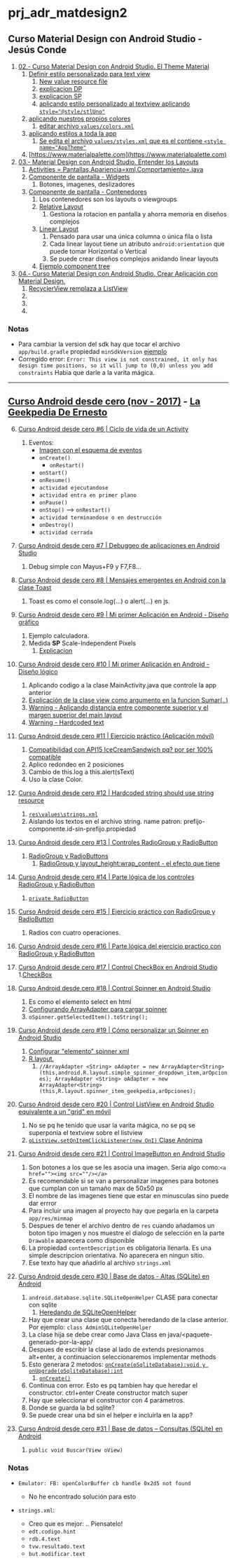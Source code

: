 # prj_adr_matdesign2

## Curso Material Design con Android Studio - Jesús Conde

1. [02.- Curso Material Design con Android Studio. El Theme Material](https://youtu.be/MSL1HZaY0GU)
    1. [Definir estilo personalizado para text view](https://youtu.be/MSL1HZaY0GU?t=206)
        1. [New value resource file](https://youtu.be/MSL1HZaY0GU?t=225)
        2. [explicacion DP](https://youtu.be/MSL1HZaY0GU?t=270)
        3. [explicacion SP](https://youtu.be/MSL1HZaY0GU?t=280)
        4. [aplicando estilo personalizado al textview aplicando `style="@style/stlUno"`](https://youtu.be/MSL1HZaY0GU?t=308)
    2. [aplicando nuestros propios colores](https://youtu.be/MSL1HZaY0GU?t=400)
        1. [editar archivo `values/colors.xml`](https://youtu.be/MSL1HZaY0GU?t=413)
    3. [aplicando estilos a toda la app](https://youtu.be/MSL1HZaY0GU?t=435)
        1. [Se edita el archivo `values/styles.xml` que es el contiene `<style name="AppTheme"`](https://youtu.be/MSL1HZaY0GU?t=463)
    4. [https://www.materialpalette.com](https://www.materialpalette.com)
2. [03.- Material Design con Android Studio. Entender los Layouts](https://www.youtube.com/watch?v=PLBPxB8DBRI)
    1. [Activities = Pantallas,Apariencia=xml,Comportamiento=.java](https://youtu.be/PLBPxB8DBRI?t=27)
    2. [Componente de pantalla - Widgets](https://youtu.be/PLBPxB8DBRI?t=57)
        1. Botones, imagenes, deslizadores
    3. [Componente de pantalla - Contenedores](https://youtu.be/PLBPxB8DBRI?t=71)
        1. Los contenedores son los layouts o viewgroups
        2. [Relative Layout](https://youtu.be/PLBPxB8DBRI?t=116)
            1. Gestiona la rotacion en pantalla y ahorra memoria en diseños complejos
        3. [Linear Layout](https://youtu.be/PLBPxB8DBRI?t=212)
            1. Pensado para usar una única columna o única fila o lista
            2. Cada linear layout tiene un atributo `android:orientation` que puede tomar Horizontal o Vertical
            3. Se puede crear diseños complejos anidando linear layouts
        4. [Ejemplo component tree](https://youtu.be/PLBPxB8DBRI?t=249)
3. [04.- Curso Material Design con Android Studio. Crear Aplicación con Material Design.](https://www.youtube.com/watch?v=npph-aRU30U)
    1. [RecyclerView remplaza a ListView](https://youtu.be/npph-aRU30U?t=74)
    2. []()
    2. []()
    2. []()
    
### Notas
- Para cambiar la version del sdk hay que tocar el archivo `app/build.gradle` propiedad `minSdkVersion`
  [ejemplo](https://github.com/eacevedof/prj_adr_matdesign2/commit/bb0ffb41697834e541047005d17b261c0d5e8a4f)
- Corregido error:
  `Error: This view is not constrained, it only has design time positions, so it will jump to (0,0) unless you add constraints`
  Habia que darle a la varita mágica.
  
<hr/>  
  
## [Curso Android desde cero (nov - 2017)](https://www.youtube.com/watch?v=tyx05coXixw&list=PLyvsggKtwbLX06iMtXnRGX5lyjiiMaT2y) - [La Geekpedia De Ernesto](https://www.youtube.com/user/neto376/videos?flow=grid&view=0&sort=dd)

6. [Curso Android desde cero #6 | Ciclo de vida de un Activity](https://youtu.be/poipVVd2jzU?list=PLyvsggKtwbLX06iMtXnRGX5lyjiiMaT2y&t=2)
    1. Eventos:
        - [Imagen con el esquema de eventos](https://youtu.be/poipVVd2jzU?list=PLyvsggKtwbLX06iMtXnRGX5lyjiiMaT2y&t=34)
        - `onCreate()`
            - `onRestart()`
        - `onStart()`
        - `onResume()`
        - `actividad ejecutandose`
        - `actividad entra en primer plano`
        - `onPause()`
        - `onStop()` --> `onRestart()`
        - `actividad terminandose o en destrucción`
        - `onDestroy()`
        - `actividad cerrada`
7. [Curso Android desde cero #7 | Debuggeo de aplicaciones en Android Studio](https://www.youtube.com/watch?v=k9rOy-qH_rY&list=PLyvsggKtwbLX06iMtXnRGX5lyjiiMaT2y&index=8)
    1. Debug simple con Mayus+F9 y F7,F8...

8. [Curso Android desde cero #8 | Mensajes emergentes en Android con la clase Toast](https://www.youtube.com/watch?v=ZeBlrtQAmN0&list=PLyvsggKtwbLX06iMtXnRGX5lyjiiMaT2y&index=9)
    1. Toast es como el console.log(...) o alert(...) en js.
    
9. [Curso Android desde cero #9 | Mi primer Aplicación en Android - Diseño gráfico](https://www.youtube.com/watch?v=gH7aV28H1Os&index=10&list=PLyvsggKtwbLX06iMtXnRGX5lyjiiMaT2y)
    1. Ejemplo calculadora.
    2. Medida **SP** Scale-Independent Pixels
        1. [Explicacion](http://jonsegador.com/2012/09/diferentes-unidades-de-medida-disponibles-en-android-dp-sp-pt-px-mm-in/)
        
10. [Curso Android desde cero #10 | Mi primer Aplicación en Android - Diseño lógico](https://www.youtube.com/watch?v=v1zbFY4Kmtk&index=11&list=PLyvsggKtwbLX06iMtXnRGX5lyjiiMaT2y)        
    1. Aplicando codigo a la clase MainActivity.java que controle la app anterior
    2. [Explicación de la clase view como argumento en la funcion Sumar(..)](https://youtu.be/v1zbFY4Kmtk?list=PLyvsggKtwbLX06iMtXnRGX5lyjiiMaT2y&t=966)
    3. [Warning - Aplicando distancia entre componente superior y el margen superior del main layout](https://youtu.be/v1zbFY4Kmtk?list=PLyvsggKtwbLX06iMtXnRGX5lyjiiMaT2y&t=1501)
    4. [Warning - Hardcoded text](https://youtu.be/v1zbFY4Kmtk?list=PLyvsggKtwbLX06iMtXnRGX5lyjiiMaT2y&t=1562)

11. [Curso Android desde cero #11 | Ejercicio práctico (Aplicación móvil)](https://www.youtube.com/watch?v=Ml9hPWd2SCM&index=12&list=PLyvsggKtwbLX06iMtXnRGX5lyjiiMaT2y)    
    1. [Compatibilidad con API15 IceCreamSandwich pq? por ser 100% compatible](https://youtu.be/Ml9hPWd2SCM?list=PLyvsggKtwbLX06iMtXnRGX5lyjiiMaT2y&t=142)
    2. Aplico redondeo en 2 posiciones
    3. Cambio de this.log a this.alert(sText)
    4. Uso la clase Color.<CONSTANTE>
    
12. [Curso Android desde cero #12 | Hardcoded string should use string resource](https://www.youtube.com/watch?v=HTc0owuahqg&list=PLyvsggKtwbLX06iMtXnRGX5lyjiiMaT2y&index=13)    
    1. [`res\values\strings.xml`](https://youtu.be/HTc0owuahqg?list=PLyvsggKtwbLX06iMtXnRGX5lyjiiMaT2y&t=124)
    2. Aislando los textos en el archivo string. name patron: prefijo-componente.id-sin-prefijo.propiedad
    
13. [Curso Android desde cero #13 | Controles RadioGroup y RadioButton](https://www.youtube.com/watch?v=mKkOZ5Z5mtY)    
    1. [RadioGroup y RadioButtons](https://youtu.be/mKkOZ5Z5mtY?t=183)
        1. [RadioGroup y layout_height:wrap_content - el efecto que tiene](https://youtu.be/mKkOZ5Z5mtY?t=282)

14. [Curso Android desde cero #14 | Parte lógica de los controles RadioGroup y RadioButton](https://www.youtube.com/watch?v=aI5FCr85fOc)
    1. [`private RadioButton`](https://youtu.be/aI5FCr85fOc?t=178)

15. [Curso Android desde cero #15 | Ejercicio práctico con RadioGroup y RadioButton](https://www.youtube.com/watch?v=YzwDpid3nVY)
    1. Radios con cuatro operaciones.
    
16. [Curso Android desde cero #16 | Parte lógica del ejercicio practico con RadioGroup y RadioButton](https://www.youtube.com/watch?v=67PmTreN0KI&t=5s)

17. [Curso Android desde cero #17 | Control CheckBox en Android Studio](https://www.youtube.com/watch?v=3Sx92S6Vs98&t=2s)
    1.[CheckBox](https://youtu.be/3Sx92S6Vs98?t=125)

18. [Curso Android desde cero #18 | Control Spinner en Android Studio](https://www.youtube.com/watch?v=dp_ruQOP1sU&t=4s)
    1. Es como el elemento select en html
    2. [Configurando ArrayAdapter para cargar spinner](https://youtu.be/dp_ruQOP1sU?t=845)
    3. `oSpinner.getSelectedItem().toString();`

19. [Curso Android desde cero #19 | Cómo personalizar un Spinner en Android Studio](https://www.youtube.com/watch?v=rCT7EDJ3em4)
    1. [Configurar "elemento" spinner xml](https://youtu.be/rCT7EDJ3em4?t=178)
    2. [R.layout.<nombre-archivo-xml>](https://youtu.be/rCT7EDJ3em4?t=555)
        1. `//ArrayAdapter <String> oAdapter = new ArrayAdapter<String>(this,android.R.layout.simple_spinner_dropdown_item,arOpciones);
            ArrayAdapter <String> oAdapter = new ArrayAdapter<String>(this,R.layout.spinner_item_geekpedia,arOpciones);`

20. [Curso Android desde cero #20 | Control ListView en Android Studio equivalente a un "grid" en móvil](https://www.youtube.com/watch?v=0Aoz5F_pkkg)
    1. No se pq he tenido que usar la varita mágica, no se pq se superponia el textview sobre el listview
    2. [`oListView.setOnItemClickListener(new OnI)` Clase Anónima](https://youtu.be/0Aoz5F_pkkg?t=1071)
    
21. [Curso Android desde cero #21 | Control ImageButton en Android Studio](https://www.youtube.com/watch?v=VRSWRvYeKTc)
    1. Son botones a los que se les asocia una imagen. Seria algo como:`<a href=""><img src=""/></a>` 
    2. Es recomendable si se van a personalizar imagenes para botones que cumplan con un tamaño max de 50x50 px
    3. El nombre de las imagenes tiene que estar en minusculas sino puede dar errror
    4. Para incluir una imagen al proyecto hay que pegarla en la carpeta `app/res/minmap`
    5. Despues de tener el archivo dentro de `res` cuando añadamos un boton tipo imagen y nos muestre el dialogo de selección en la
       parte `Drawable` aparecera como disponible
    6. La propiedad `contentDescription` es obligatoria llenarla. Es una simple descripcion orientativa. No aparecera en ningun sitio.
    7. Ese texto hay que añadirlo al archivo `strings.xml` 

30. [Curso Android desde cero #30 | Base de datos - Altas (SQLite) en Android](https://www.youtube.com/watch?v=TxkdWX3UaNk)
    1. `android.database.sqlite.SQLiteOpenHelper` CLASE para conectar con sqlite
        1. [Heredando de SQLiteOpenHelper](https://youtu.be/TxkdWX3UaNk?t=341)
    2. Hay que crear una clase que conecta heredando de la clase anterior. Por ejemplo: `class AdminSQLiteOpenHelper`
    3. La clase hija se debe crear como Java Class en java/<paquete-generado-por-la-app/
    4. Despues de escribir la clase al lado de extends presionamos alt+enter, a continuacion seleccionaremos implementar methods
    5. Esto generara 2 metodos: [`onCreate(oSqliteDatabase):void y onUpgrade(oSqliteDatabase):int`](https://youtu.be/TxkdWX3UaNk?t=384)
        1. [`onCreate()`](https://youtu.be/TxkdWX3UaNk?t=494)
    6. Continua con error. Esto es pq tambien hay que heredar el constructor. ctrl+enter Create constructor match super
    7. Hay que seleccionar el constructor con 4 parámetros.
    8. Donde se guarda la bd sqlite?
    9. Se puede crear una bd sin el helper e incluirla en la app?
    
31. [Curso Android desde cero #31 | Base de datos – Consultas (SQLite) en Android](https://www.youtube.com/watch?v=TxkdWX3UaNk)
    1. `public void Buscar(View oView)` 
    
       
### Notas
- `Emulator: FB: openColorBuffer cb handle 0x2d5 not found`
    - No he encontrado solución para esto
    
- `strings.xml`:
    - Creo que es mejor: <tipo>.<propiedad>.<id> Piensatelo!
    - `edt.codigo.hint`
    - `rdb.4.text`
    - `tvw.resultado.text`
    - `but.modificar.text`
    
    